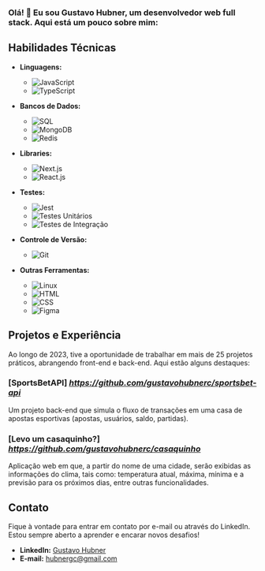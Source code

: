 ### Olá! 👋 Eu sou Gustavo Hubner, um desenvolvedor web full stack. Aqui está um pouco sobre mim:

## Habilidades Técnicas


- **Linguagens:** 
  - ![JavaScript](https://img.shields.io/badge/JavaScript-323330?style=flat&logo=javascript&logoColor=F7DF1E)
  - ![TypeScript](https://img.shields.io/badge/TypeScript-007ACC?style=flat&logo=typescript&logoColor=white)

- **Bancos de Dados:** 
  - ![SQL](https://img.shields.io/badge/SQL-4479A1?style=flat&logo=postgresql&logoColor=white)
  - ![MongoDB](https://img.shields.io/badge/MongoDB-47A248?style=flat&logo=mongodb&logoColor=white)
  - ![Redis](https://img.shields.io/badge/Redis-DC382D?style=flat&logo=redis&logoColor=white)

- **Libraries:** 
  - ![Next.js](https://img.shields.io/badge/Next.js-000000?style=flat&logo=next.js&logoColor=white)
  - ![React.js](https://img.shields.io/badge/React.js-61DAFB?style=flat&logo=react&logoColor=white)
    
- **Testes:** 
  - ![Jest](https://img.shields.io/badge/Jest-C21325?style=flat&logo=jest&logoColor=white)
  - ![Testes Unitários](https://img.shields.io/badge/Testes%20Unit%C3%A1rios-94B0E7?style=flat&logo=testinglibrary&logoColor=white)
  - ![Testes de Integração](https://img.shields.io/badge/Testes%20de%20Integra%C3%A7%C3%A3o-61DAFB?style=flat&logo=testinglibrary&logoColor=white)

- **Controle de Versão:** 
  - ![Git](https://img.shields.io/badge/Git-F05032?style=flat&logo=git&logoColor=white)

- **Outras Ferramentas:** 
  - ![Linux](https://img.shields.io/badge/Linux-FCC624?style=flat&logo=linux&logoColor=black)
  - ![HTML](https://img.shields.io/badge/HTML5-E34F26?style=flat&logo=html5&logoColor=white)
  - ![CSS](https://img.shields.io/badge/CSS3-1572B6?style=flat&logo=css3&logoColor=white)
  - ![Figma](https://img.shields.io/badge/Figma-F24E1E?style=flat&logo=figma&logoColor=white)


## Projetos e Experiência

Ao longo de 2023, tive a oportunidade de trabalhar em mais de 25 projetos práticos, abrangendo front-end e back-end. Aqui estão alguns destaques:

### [SportsBetAPI] *https://github.com/gustavohubnerc/sportsbet-api*
Um projeto back-end que simula o fluxo de transações em uma casa de apostas esportivas (apostas, usuários, saldo, partidas).

### [Levo um casaquinho?] *https://github.com/gustavohubnerc/casaquinho*
Aplicação web em que, a partir do nome de uma cidade, serão exibidas as informações do clima, tais como: temperatura atual, máxima, mínima e a previsão para os próximos dias, entre outras funcionalidades.


## Contato

Fique à vontade para entrar em contato por e-mail ou através do LinkedIn. Estou sempre aberto a aprender e encarar novos desafios! 

- **LinkedIn:** [Gustavo Hubner](https://www.linkedin.com/in/gustavo-hubner/)
- **E-mail:** hubnergc@gmail.com
